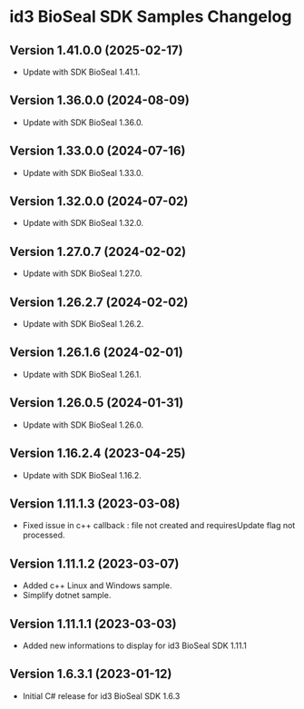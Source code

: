 # id3 BioSeal SDK Samples Changelog

## Version 1.41.0.0 (2025-02-17)

- Update with SDK BioSeal 1.41.1.

## Version 1.36.0.0 (2024-08-09)

- Update with SDK BioSeal 1.36.0.

## Version 1.33.0.0 (2024-07-16)

- Update with SDK BioSeal 1.33.0.

## Version 1.32.0.0 (2024-07-02)

- Update with SDK BioSeal 1.32.0.

## Version 1.27.0.7 (2024-02-02)

- Update with SDK BioSeal 1.27.0.

## Version 1.26.2.7 (2024-02-02)

- Update with SDK BioSeal 1.26.2.

## Version 1.26.1.6 (2024-02-01)

- Update with SDK BioSeal 1.26.1.

## Version 1.26.0.5 (2024-01-31)

- Update with SDK BioSeal 1.26.0.

## Version 1.16.2.4 (2023-04-25)

- Update with SDK BioSeal 1.16.2.

## Version 1.11.1.3 (2023-03-08)

- Fixed issue in c++ callback : file not created and requiresUpdate flag not processed.

## Version 1.11.1.2 (2023-03-07)

- Added c++ Linux and Windows sample.
- Simplify dotnet sample.

## Version 1.11.1.1 (2023-03-03)

- Added new informations to display for id3 BioSeal SDK 1.11.1

## Version 1.6.3.1 (2023-01-12)

- Initial C# release for id3 BioSeal SDK 1.6.3
